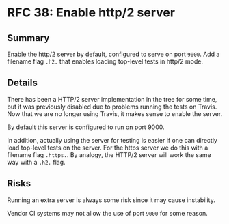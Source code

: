 # RFC 38: Enable http/2 server

## Summary

Enable the http/2 server by default, configured to serve on port `9000`. Add a filename flag `.h2.` that enables loading top-level tests in http/2 mode.

## Details

There has been a HTTP/2 server implementation in the tree for some time, but it was previously disabled due to problems running the tests on Travis. Now that we are no longer using Travis, it makes sense to enable the server.

By default this server is configured to run on port 9000.

In addition, actually using the server for testing is easier if one can directly load top-level tests on the server. For the https server we do this with a filename flag `.https.`. By analogy, the HTTP/2 server will work the same way with a `.h2.` flag.

## Risks

Running an extra server is always some risk since it may cause instability.

Vendor CI systems may not allow the use of port `9000` for some reason.
